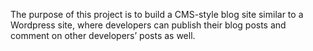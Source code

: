 The purpose of this project is to build a CMS-style blog site similar to a Wordpress site, where developers can publish their blog posts and comment on other developers’ posts as well.
